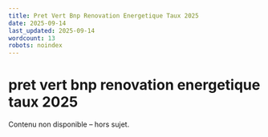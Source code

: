 ```yaml
---
title: Pret Vert Bnp Renovation Energetique Taux 2025
date: 2025-09-14
last_updated: 2025-09-14
wordcount: 13
robots: noindex
---
```


# pret vert bnp renovation energetique taux 2025

Contenu non disponible – hors sujet.